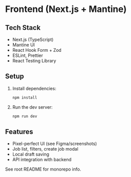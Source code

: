 # Frontend (Next.js + Mantine)

## Tech Stack
- Next.js (TypeScript)
- Mantine UI
- React Hook Form + Zod
- ESLint, Prettier
- React Testing Library

## Setup

1. Install dependencies:
   ```sh
   npm install
   ```
2. Run the dev server:
   ```sh
   npm run dev
   ```

## Features
- Pixel-perfect UI (see Figma/screenshots)
- Job list, filters, create job modal
- Local draft saving
- API integration with backend

See root README for monorepo info.
